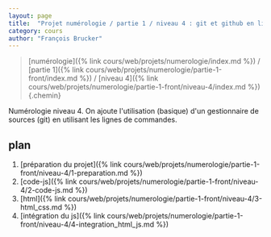 ```yaml
---
layout: page
title:  "Projet numérologie / partie 1 / niveau 4 : git et github en lignes de commande"
category: cours
author: "François Brucker"
---
```


> [numérologie]({% link cours/web/projets/numerologie/index.md %}) / [partie 1]({% link cours/web/projets/numerologie/partie-1-front/index.md %}) / [niveau 4]({% link cours/web/projets/numerologie/partie-1-front/niveau-4/index.md %})
{.chemin}

Numérologie niveau 4. On ajoute l'utilisation (basique) d'un gestionnaire de sources (git) en utilisant les lignes de commandes.

## plan

1. [préparation du projet]({% link cours/web/projets/numerologie/partie-1-front/niveau-4/1-preparation.md %})
2. [code-js]({% link cours/web/projets/numerologie/partie-1-front/niveau-4/2-code-js.md %})
3. [html]({% link cours/web/projets/numerologie/partie-1-front/niveau-4/3-html_css.md %})
4. [intégration du js]({% link cours/web/projets/numerologie/partie-1-front/niveau-4/4-integration_html_js.md %})
